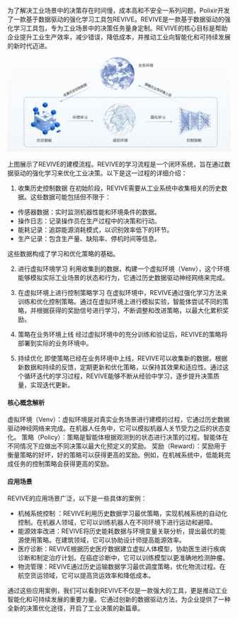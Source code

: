 为了解决工业场景中的决策存在时间慢，成本高和不安全一系列问题，Polixir开发了一款基于数据驱动的强化学习工具包REVIVE。REVIVE是一款基于数据驱动的强化学习工具包，专为工业场景中的决策任务量身定制。REVIVE的核心目标是帮助企业提升工业生产效率，减少错误，降低成本，并推动工业向智能化和可持续发展的新时代迈进。


![](../assets/1.3-0.png)

上图展示了REVIVE的建模流程。REVIVE的学习流程是一个闭环系统，旨在通过数据驱动的强化学习来优化工业决策。以下是这一过程的详细介绍：

1. 收集历史控制数据
在初始阶段，REVIVE需要从工业系统中收集相关的历史数据。这些数据可能包括但不限于：

- 传感器数据：实时监测机器性能和环境条件的数据。
- 操作日志：记录操作员在生产过程中的决策和行动。
- 能耗记录：追踪能源消耗模式，以识别效率低下的环节。
- 生产记录：包含生产量、缺陷率、停机时间等信息。

这些数据构成了学习和优化策略的基础。

2. 进行虚拟环境学习
利用收集到的数据，构建一个虚拟环境（Venv），这个环境能够模拟实际工业场景的状态和行为，它通过历史数据驱动神经网络来完成。

3. 在虚拟环境上进行控制策略学习
在虚拟环境中，REVIVE通过强化学习方法来训练和优化控制策略。通过在虚拟环境上进行模拟实验，智能体尝试不同的策略，并根据获得的奖励信号进行学习，不断调整和改进策略，以最大化累积奖励。

4. 策略在业务环境上线
经过虚拟环境中的充分训练和验证后，REVIVE的策略将部署到实际的业务环境中。

5. 持续优化
即使策略已经在业务环境中上线，REVIVE可以收集新的数据，根据新数据和持续的反馈，定期更新和优化策略，以保持其效果和适应性。通过这个循环迭代的学习过程，REVIVE能够不断从经验中学习，逐步提升决策质量，实现迭代更新。

#### 核心概念解析
虚拟环境（Venv）：虚拟环境是对真实业务场景进行建模的过程，它通过历史数据驱动神经网络来完成。在机器人任务中，它可以模拟机器人关节受力之后的状态变化。
策略（Policy）：策略是智能体根据观测到的状态进行决策的过程。智能体在不同情况下应做出不同决策以最大化预定义的奖励。
奖励（Reward）：奖励用于衡量策略的好坏，好的策略可以获得更高的奖励。例如，在机械系统中，低能耗完成任务的控制策略会获得更高的奖励。

#### 应用场景
REVIVE的应用场景广泛，以下是一些具体的案例：

- 机械系统控制 ：REVIVE利用历史数据学习最优策略，实现机械系统的自动化控制。在机器人领域，它可以训练机器人在不同环境下进行运动和避障。
- 能源效率改进：REVIVE将历史能耗数据与环境变量关联分析，提出最优的能源使用策略。在建筑领域，它可以协助设计师提高能源效率。
- 医疗诊断：REVIVE根据历史医疗数据建立虚拟人体模型，协助医生进行疾病诊断和制定治疗计划。在癌症诊断中，它可以训练模型以更准确地检测肿瘤。
- 物流管理：REVIVE通过历史运输数据学习最优调度策略，优化物流过程。在航空货运领域，它可以提高货运效率和降低成本。

通过这些应用案例，我们可以看到REVIVE不仅是一款强大的工具，更是推动工业智能化和可持续发展的重要力量。它通过创新的数据驱动方法，为企业提供了一种全新的决策优化途径，开启了工业决策的新篇章。
